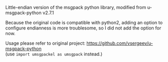 Little-endian version of the msgpack python library, modified from u-msgpack-python v2.7.1

Because the original code is compatible with python2, adding an option to configure endianness is more troublesome,
so I did not add the option for now.

Usage please refer to original project: https://github.com/vsergeev/u-msgpack-python  
(use `import umsgpackel as umsgpack` instead.)

